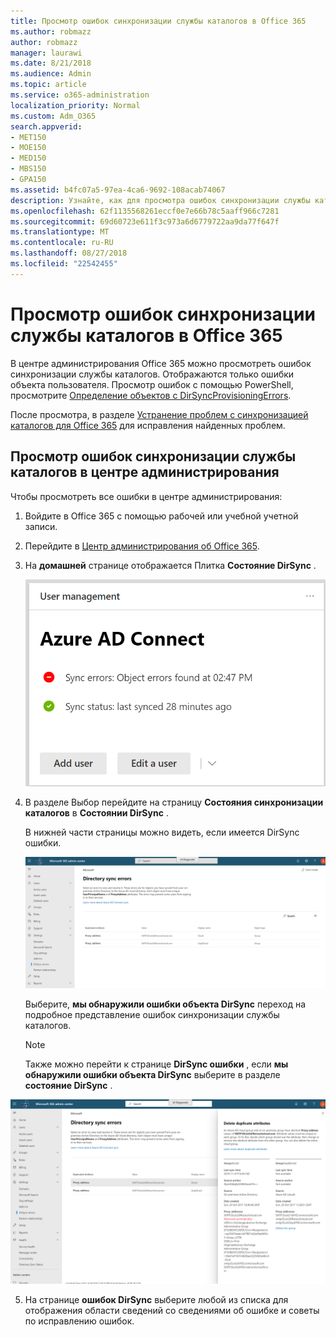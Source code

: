 ```yaml
---
title: Просмотр ошибок синхронизации службы каталогов в Office 365
ms.author: robmazz
author: robmazz
manager: laurawi
ms.date: 8/21/2018
ms.audience: Admin
ms.topic: article
ms.service: o365-administration
localization_priority: Normal
ms.custom: Adm_O365
search.appverid:
- MET150
- MOE150
- MED150
- MBS150
- GPA150
ms.assetid: b4fc07a5-97ea-4ca6-9692-108acab74067
description: Узнайте, как для просмотра ошибок синхронизации службы каталогов в центре администрирования Office 365.
ms.openlocfilehash: 62f1135568261eccf0e7e66b78c5aaff966c7281
ms.sourcegitcommit: 69d60723e611f3c973a6d6779722aa9da77f647f
ms.translationtype: MT
ms.contentlocale: ru-RU
ms.lasthandoff: 08/27/2018
ms.locfileid: "22542455"
---
```

# <a name="view-directory-synchronization-errors-in-office-365"></a>Просмотр ошибок синхронизации службы каталогов в Office 365

В центре администрирования Office 365 можно просмотреть ошибок синхронизации службы каталогов. Отображаются только ошибки объекта пользователя. Просмотр ошибок с помощью PowerShell, просмотрите [Определение объектов с DirSyncProvisioningErrors](https://go.microsoft.com/fwlink/p/?LinkId=798300).

После просмотра, в разделе [Устранение проблем с синхронизацией каталогов для Office 365](fix-problems-with-directory-synchronization.md) для исправления найденных проблем.
  
## <a name="view-directory-synchronization-errors-in-the-admin-center"></a>Просмотр ошибок синхронизации службы каталогов в центре администрирования

Чтобы просмотреть все ошибки в центре администрирования:
  
1. Войдите в Office 365 с помощью рабочей или учебной учетной записи. 
    
2. Перейдите в [Центр администрирования об Office 365](https://support.office.com/article/758befc4-0888-4009-9f14-0d147402fd23).
    
3. На **домашней** странице отображается Плитка **Состояние DirSync** . 
    
    ![Состояние DirSync плиток в предварительной версии центра администрирования](media/060006e9-de61-49d5-8979-e77cda198e71.png)
  
4. В разделе Выбор перейдите на страницу **Состояния синхронизации каталогов** в **Состоянии DirSync** . 
    
    В нижней части страницы можно видеть, если имеется DirSync ошибки.
    
    ![На странице состояния синхронизации каталогов можно увидеть при наличии ошибок объект DirSync](media/882094a3-80d3-4aae-b90b-78b27047974c.png)
  
    Выберите, **мы обнаружили ошибки объекта DirSync** переход на подробное представление ошибок синхронизации службы каталогов. 
    
    > [!NOTE]
    > Также можно перейти к странице **DirSync ошибки** , если **мы обнаружили ошибки объекта DirSync** выберите в разделе **состояние DirSync** . 
  
![Страница ошибок DirSync](media/a6e302d4-6be7-4e3a-b4b5-81c5a2c02952.png)
  
5. На странице **ошибок DirSync** выберите любой из списка для отображения области сведений со сведениями об ошибке и советы по исправлению ошибок. 
